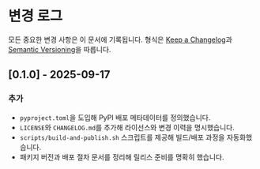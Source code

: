 # 변경 로그

모든 중요한 변경 사항은 이 문서에 기록됩니다. 형식은 [Keep a Changelog](https://keepachangelog.com/ko/1.1.0/)과 [Semantic Versioning](https://semver.org/lang/ko/)을 따릅니다.

## [0.1.0] - 2025-09-17
### 추가
- `pyproject.toml`을 도입해 PyPI 배포 메타데이터를 정의했습니다.
- `LICENSE`와 `CHANGELOG.md`를 추가해 라이선스와 변경 이력을 명시했습니다.
- `scripts/build-and-publish.sh` 스크립트를 제공해 빌드/배포 과정을 자동화했습니다.
- 패키지 버전과 배포 절차 문서를 정리해 릴리스 준비를 명확히 했습니다.
